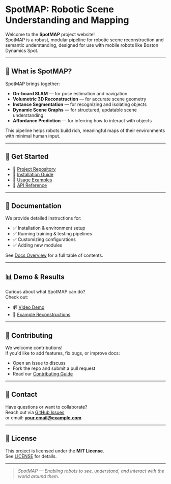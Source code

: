# SpotMAP: Robotic Scene Understanding and Mapping

Welcome to the **SpotMAP** project website!  
SpotMAP is a robust, modular pipeline for robotic scene reconstruction and semantic understanding, designed for use with mobile robots like Boston Dynamics Spot.

---

## 📌 What is SpotMAP?

SpotMAP brings together:
- **On-board SLAM** — for pose estimation and navigation
- **Volumetric 3D Reconstruction** — for accurate scene geometry
- **Instance Segmentation** — for recognizing and isolating objects
- **Dynamic Scene Graphs** — for structured, updatable scene understanding
- **Affordance Prediction** — for inferring how to interact with objects

This pipeline helps robots build rich, meaningful maps of their environments with minimal human input.

---

## 🚀 Get Started

- 📖 [Project Repository](https://github.com/yourusername/SpotMAP)
- 📄 [Installation Guide](./installation.md)
- 🏃 [Usage Examples](./usage.md)
- 📝 [API Reference](./api.md)

---

## 📂 Documentation

We provide detailed instructions for:
- ✅ Installation & environment setup
- ✅ Running training & testing pipelines
- ✅ Customizing configurations
- ✅ Adding new modules

See [Docs Overview](./docs.md) for a full table of contents.

---

## 📊 Demo & Results

Curious about what SpotMAP can do?  
Check out:
- 📹 [Video Demo](./demo.md)
- 📸 [Example Reconstructions](./examples.md)

---

## 🤝 Contributing

We welcome contributions!  
If you'd like to add features, fix bugs, or improve docs:
- Open an issue to discuss
- Fork the repo and submit a pull request
- Read our [Contributing Guide](./contributing.md)

---

## 📧 Contact

Have questions or want to collaborate?  
Reach out via [GitHub Issues](https://github.com/yourusername/SpotMAP/issues)  
or email: **your.email@example.com**

---

## 📜 License

This project is licensed under the **MIT License**.  
See [LICENSE](./LICENSE) for details.

---

> _SpotMAP — Enabling robots to see, understand, and interact with the world around them._

